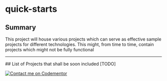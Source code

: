 # quick-starts
## Summary
This project will house various projects which can serve as effective sample projects for different technologies. This might, from time to time, contain projects which might not be fully functional
<hr/>
## List of Projects that shall be soon included
[TODO]

[![Contact me on Codementor](https://cdn.codementor.io/badges/contact_me_github.svg)](https://www.codementor.io/harikishoretadigotla?utm_source=github&utm_medium=button&utm_term=harikishoretadigotla&utm_campaign=github)
